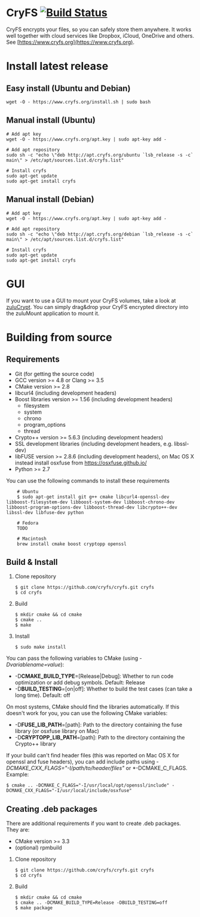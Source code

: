 # CryFS [![Build Status](https://travis-ci.org/cryfs/cryfs.svg?branch=master)](https://travis-ci.org/cryfs/cryfs)
CryFS encrypts your files, so you can safely store them anywhere. It works well together with cloud services like Dropbox, iCloud, OneDrive and others.
See [https://www.cryfs.org](https://www.cryfs.org).

Install latest release
======================

Easy install (Ubuntu and Debian)
--------------------------------

    wget -O - https://www.cryfs.org/install.sh | sudo bash

Manual install (Ubuntu)
-----------------------

    # Add apt key
    wget -O - https://www.cryfs.org/apt.key | sudo apt-key add -

    # Add apt repository
    sudo sh -c "echo \"deb http://apt.cryfs.org/ubuntu `lsb_release -s -c` main\" > /etc/apt/sources.list.d/cryfs.list"
    
    # Install cryfs 
    sudo apt-get update
    sudo apt-get install cryfs

Manual install (Debian)
-----------------------
    # Add apt key
    wget -O - https://www.cryfs.org/apt.key | sudo apt-key add -

    # Add apt repository
    sudo sh -c "echo \"deb http://apt.cryfs.org/debian `lsb_release -s -c` main\" > /etc/apt/sources.list.d/cryfs.list"
    
    # Install cryfs 
    sudo apt-get update
    sudo apt-get install cryfs
    
GUI
===
If you want to use a GUI to mount your CryFS volumes, take a look at [zuluCrypt](http://mhogomchungu.github.io/zuluCrypt/). You can simply drag&drop your CryFS encrypted directory into the zuluMount application to mount it.

Building from source
====================

Requirements
------------
  - Git (for getting the source code)
  - GCC version >= 4.8 or Clang >= 3.5
  - CMake version >= 2.8
  - libcurl4 (including development headers) 
  - Boost libraries version >= 1.56 (including development headers)
    - filesystem
    - system
    - chrono
    - program_options
    - thread
  - Crypto++ version >= 5.6.3 (including development headers)
  - SSL development libraries (including development headers, e.g. libssl-dev)
  - libFUSE version >= 2.8.6 (including development headers), on Mac OS X instead install osxfuse from https://osxfuse.github.io/
  - Python >= 2.7

You can use the following commands to install these requirements

        # Ubuntu
        $ sudo apt-get install git g++ cmake libcurl4-openssl-dev libboost-filesystem-dev libboost-system-dev libboost-chrono-dev libboost-program-options-dev libboost-thread-dev libcrypto++-dev libssl-dev libfuse-dev python
        
        # Fedora
        TODO
        
        # Macintosh
        brew install cmake boost cryptopp openssl

Build & Install
---------------
 
 1. Clone repository

        $ git clone https://github.com/cryfs/cryfs.git cryfs
        $ cd cryfs

 2. Build

        $ mkdir cmake && cd cmake
        $ cmake ..
        $ make
        
 3. Install

        $ sudo make install
        
You can pass the following variables to CMake (using *-Dvariablename=value*):
 - -D**CMAKE_BUILD_TYPE**=[Release|Debug]: Whether to run code optimization or add debug symbols. Default: Release
 - -D**BUILD_TESTING**=[on|off]: Whether to build the test cases (can take a long time). Default: off
 
On most systems, CMake should find the libraries automatically.
If this doesn't work for you, you can use the following CMake variables:
 - -D**FUSE_LIB_PATH**=[path]: Path to the directory containing the fuse library (or osxfuse library on Mac)
 - -D**CRYPTOPP_LIB_PATH**=[path]: Path to the directory containing the Crypto++ library

If your build can't find header files (this was reported on Mac OS X for openssl and fuse headers),
you can add include paths using *-DCMAKE_CXX_FLAGS="-I/path/to/header/files"* or *-DCMAKE_C_FLAGS.
Example:

    $ cmake .. -DCMAKE_C_FLAGS="-I/usr/local/opt/openssl/include" -DCMAKE_CXX_FLAGS="-I/usr/local/include/osxfuse"


Creating .deb packages
----------------------

There are additional requirements if you want to create .deb packages. They are:
 - CMake version >= 3.3
 - (optional) rpmbuild

 1. Clone repository

        $ git clone https://github.com/cryfs/cryfs.git cryfs
        $ cd cryfs

 2. Build

        $ mkdir cmake && cd cmake
        $ cmake .. -DCMAKE_BUILD_TYPE=Release -DBUILD_TESTING=off
        $ make package
